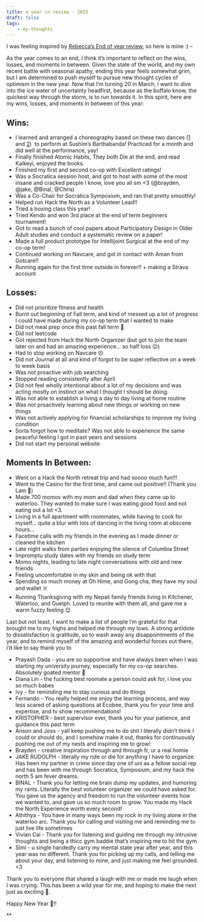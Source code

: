 ```yaml
---
title: a year in review - 2023
draft: false
tags: 
    - my-thoughts
---
```


I was feeling inspired by [Rebecca’s End of year review](https://rebeccalai.substack.com/p/things-ive-failed-at-this-year?r=253a0w&utm_campaign=post&utm_medium=web), so here is mine :) – 
 
As the year comes to an end, I think it’s important to reflect on the wins, losses, and moments in between. Given the state of the world, and my own recent battle with seasonal apathy, ending this year feels somewhat grim, but I am determined to push myself to pursue new thought cycles of optimism in the new year. Now that I’m turning 20 in March, I want to dive into the ice water of uncertainty headfirst, because as the buffalo know, the quickest way through the storm, is to run towards it. In this spirit, here are my wins, losses, and moments in between of this year: 

## Wins: 
- I learned and arranged a choreography based on these two dances ([1](https://youtu.be/rCFEvVS9S9k?si=P5V006ac-qNDsiC4) and [2](https://youtu.be/eq5mbWgrA7g?si=EaBh1EFyV3_ETsap))  to perform at Sushim’s Barthabanda! Practiced for a month and did well at the performance, yay!
- Finally finished Atomic Habits, They both Die at the end, and read Kaikeyi, enjoyed the books.
- Finished my first and second co-op with Excellent ratings!
- Was a Socratica session host, and got to host with some of the most insane and cracked people I know, love you all sm <3 (@brayden, @jake, @Binal, @Chris) 
- Was a Co-Chair for Socratica Symposium, and ran that pretty smoothly! 
- Helped run Hack the North as a Volunteer Lead!! 
- Tried a boxing class this year!
- Tried Kendo and won 3rd place at the end of term beginners tournament!  
- Got to read a bunch of cool papers about Participatory Design in Older Adult studies and conduct a systematic review on a paper!
- Made a full product prototype for Intellijoint Surgical at the end of my co-op term! 
- Continued working on Navcare, and got in contact with Aman from Gotcare!! 
- Running again for the first time outside in forever!! + making a Strava account 

## Losses: 
- Did not prioritize fitness and health 
- Burnt out beginning of Fall term, and kind of messed up a lot of progress I could have made during my co-op term that I wanted to make 
- Did not meal prep once this past fall term 😬
- Did not leetcode 
- Got rejected from Hack the North Organizer (but got to join the team later on and had an amazing experience… so half loss 😌)
- Had to stop working on Navcare 😣
- Did not Journal at all and kind of forgot to be super reflective on a week to week basis 
- Was not proactive with job searching
- Stopped reading consistently after April
- Did not feel wholly intentional about a lot of my decisions and was acting mostly on instinct on what I thought I should be doing. 
- Was not able to establish a living a day to day living at home routine 
- Was not proactively learning about new things or working on new things 
- Was not actively applying for financial scholarships to improve my living condition
- Sorta forgot how to meditate? Was not able to experience the same peaceful feeling I got in past years and sessions
- Did not start my personal website   

## Moments In Between:
- Went on a Hack the North retreat trip and had soooo much fun!!! 
- Went to the Casino for the first time, and came out positive!! (Thank you Lam 🙏)
- Made 700 momos with my mom and dad when they came up to waterloo. They wanted to make sure I was eating good food and not eating out a lot <3. 
- Living in a full apartment with roommates, while having to cook for myself… quite a blur with lots of dancing in the living room at obscene hours…
- Facetime calls with my friends in the evening as I made dinner or cleaned the kitchen
- Late night walks from parties enjoying the silence of Columbia Street 
- Impromptu study dates with my friends on study term 
- Momo nights, leading to late night conversations with old and new friends 
- Feeling uncomfortable in my skin and being ok with that
- Spending so much money at Oh Hime, and Gong cha, they have my soul and wallet ☠️
- Running Thanksgiving with my Nepali family friends living in Kitchener, Waterloo, and Guelph. Loved to reunite with them all, and gave me a warm fuzzy feeling 😌 

Last but not least, I want to make a list of people I’m grateful for that brought me to my highs and helped me through my lows. A strong antidote to dissatisfaction is gratitude, so to wash away any disappointments of the year, and to remind myself of the amazing and wonderful forces out there, I’d like to say thank you to 

- Prayash Dada - you are so supportive and have always been when I was starting my university journey, especially for my co-op searches. Absolutely goated mentor 😤
- Diana Lin - the fucking best roomate a person could ask for, i love you so much babes 
- Ivy - for reminding me to stay curious and do things 
- Fernando - You really helped me enjoy the learning process, and way less scared of asking questions at Ecobee, thank you for your time and expertise, and tv show recommendations!
- KRISTOPHER - best supervisor ever, thank you for your patience, and guidance this past term
- Anson and Joss - yall keep pushing me to do shit I literally didn’t think I could or should do, and I somehow make it out, thanks for continuously pushing me out of my nests and inspiring me to grow!
- Brayden - creative inspiration through and through fr, ur a real homie 
- JAKE RUDOLPH - literally my ride or die for anything I have to organize. Has been my partner in crime since day one of uni as a fellow social rep and has been with me through Socratica, Symposium, and my hack the north 5 am fever dreams. 
- BINAL - Thank you for letting me brain dump my updates, and humoring my rants. Literally the best volunteer organizer we could have asked for. You gave us the agency and freedom to run the volunteer events how we wanted to, and gave us so much room to grow. You made my Hack the North Experience worth every second!
- Athithya - You have in many ways been my rock in my living alone in the waterloo arc. Thank you for calling and visiting me and reminding me to just live life sometimes 
- Vivian Cai - Thank you for listening and guiding me through my intrusive thoughts and being a thicc gym baddie that’s inspiring me to hit the gym
- Simi - u single handedly carry my mental state year after year, and this year was no different. Thank you for picking up my calls, and telling me about your day, and listening to mine, and just making me feel grounded. <3 

Thank you to everyone that shared a laugh with me or made me laugh when I was crying. This has been a wild year for me, and hoping to make the next just as exciting 😤. 

  

Happy New Year 🥂!!

**